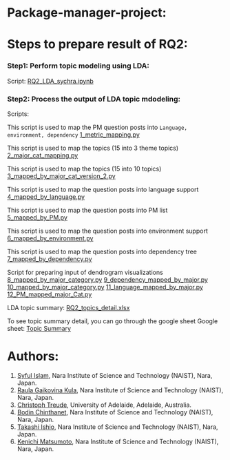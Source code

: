# Package-manager-project:


# Steps to prepare result of RQ2:

### Step1: Perform topic modeling using LDA:
Script: [RQ2_LDA_sychra.ipynb](https://github.com/syful-is/Package-manager-project/blob/master/Scripts/RQ2_scripts/RQ2_LDA_sychra.ipynb)

### Step2: Process the output of LDA topic mdodeling:
 Scripts: 

This script is used to map the PM question posts into `Language, environment, dependency`
[1_metric_mapping.py](RQ2_scripts/1_metric_mapping.py)

This script is used to map the topics (15 into 3 theme topics)
[2_major_cat_mapping.py](RQ2_scripts/2_major_cat_mapping.py)

This script is used to map the topics (15 into 10 topics)
[3_mapped_by_major_cat_version_2.py](RQ2_scripts/3_mapped_by_major_cat_version_2.py)

This script is used to map the question posts into language support
[4_mapped_by_language.py](RQ2_scripts/4_mapped_by_language.py)

This script is used to map the question posts into PM list
[5_mapped_by_PM.py](RQ2_scripts/5_mapped_by_PM.py)

This script is used to map the question posts into environment support
[6_mapped_by_environment.py](RQ2_scripts/6_mapped_by_environment.py)

This script is used to map the question posts into dependency  tree
[7_mapped_by_dependency.py](RQ2_scripts/7_mapped_by_dependency.py)

Script for preparing input of dendrogram visualizations
[8_mapped_by_major_category.py](RQ2_scripts/8_mapped_by_major_category.py)
[9_dependency_mapped_by_major.py](RQ2_scripts/9_dependency_mapped_by_major.py)
[10_mapped_by_major_category.py](RQ2_scripts/10_mapped_by_major_category.py)
[11_language_mapped_by_major.py](RQ2_scripts/11_language_mapped_by_major.py)
[12_PM_mapped_major_Cat.py](RQ2_scripts/12_PM_mapped_major_Cat.py)


LDA topic summary:
[RQ2_topics_detail.xlsx](Replication_package\Results\RQ2\Results\RQ2_topics_detail.xlsx)

To see topic summary detail, you can go through the google sheet
Google sheet: [Topic Summary](https://docs.google.com/spreadsheets/d/12BC_5m2FWTlJJpat73monxQCODZk9o_t4s0ZDU900EQ/edit?usp=sharing)



# Authors:
  
  1. [Syful Islam](https://syful-is.github.io/), Nara Institute of Science and Technology (NAIST), Nara, Japan.
  2. [Raula Gaikovina Kula](https://raux.github.io/), Nara Institute of Science and Technology (NAIST), Nara, Japan.
  3. [Christoph Treude](http://ctreude.ca/), University of Adelaide, Adelaide, Australia.
  4. [Bodin Chinthanet](https://bchinthanet.com/), Nara Institute of Science and Technology (NAIST), Nara, Japan.
  5. [Takashi Ishio](https://takashi-ishio.github.io/), Nara Institute of Science and Technology (NAIST), Nara, Japan.
  6. [Kenichi Matsumoto](http://isw3.naist.jp/Contents/Research/cs-05-en.html), Nara Institute of Science and Technology (NAIST), Nara, Japan.

